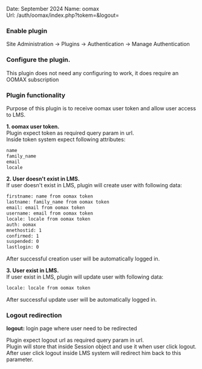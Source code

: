 Date: September 2024
Name: oomax  
Url: /auth/oomax/index.php?tokem=&logout=

### Enable plugin ###

Site Administration -> Plugins -> Authentication -> Manage Authentication

### Configure the plugin. ###

This plugin does not need any configuring to work, it does require an OOMAX subscription

### Plugin functionality ###

Purpose of this plugin is to receive oomax user token and allow user access to LMS.

**1. oomax user token.**  
Plugin expect token as required query param in url.  
Inside token system expect following attributes:
```bash
name
family_name
email
locale
```

**2. User doesn't exist in LMS.**  
If user doesn't exist in LMS, plugin will create user with following data:
```bash
firstname: name from oomax token
lastname: family_name from oomax token
email: email from oomax token
username: email from oomax token
locale: locale from oomax token
auth: oomax
mnethostid: 1
confirmed: 1
suspended: 0
lastlogin: 0
```
After successful creation user will be automatically logged in.

**3. User exist in LMS.**   
If user exist in LMS, plugin will update user with following data:
```bash
locale: locale from oomax token
```
After successful update user will be automatically logged in.


### Logout redirection ### 

**logout:** login page where user need to be redirected


Plugin expect logout url as required query param in url.  
Plugin will store that inside Session object and use it when user click logout.  
After user click logout inside LMS system will redirect him back to this parameter.
